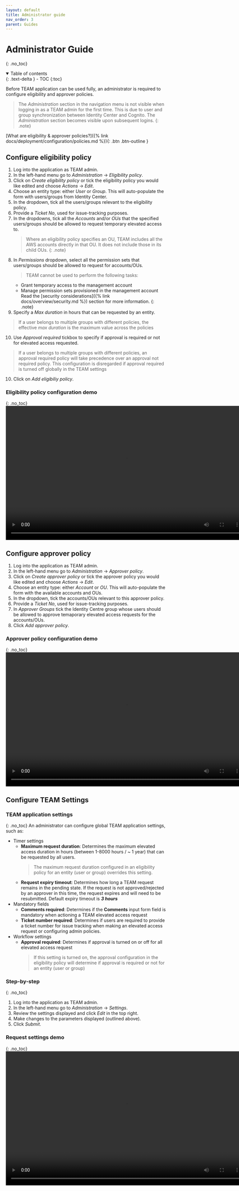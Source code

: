 ```yaml
---
layout: default
title: Administrator guide
nav_order: 3
parent: Guides
---
```


# Administrator Guide
{: .no_toc}

<details open markdown="block">
  <summary>
    Table of contents
  </summary>
  {: .text-delta }
- TOC
{:toc}
</details>

Before TEAM application can be used fully, an administrator is required to configure eligibility and approver policies.

> The *Administration* section in the navigation menu is not visible when logging in as a TEAM admin for the first time. This is due to user and group synchronization between Identity Center and Cognito. The *Administration* section becomes visible upon subsequent logins.
{: .note}

[What are eligibility & approver policies?]({% link docs/deployment/configuration/policies.md %}){: .btn .btn-outline }
## Configure eligibility policy

1. Log into the application as TEAM admin.
2. In the left-hand menu go to *Administration* &rarr; *Eligibility policy*.
3. Click on *Create eligibility policy* or tick the eligibility policy you would like edited and choose *Actions* &rarr; *Edit*.
4. Choose an entity type: either *User* or *Group*. This will auto-populate the form with users/groups from Identity Center.
5. In the dropdown, tick all the users/groups relevant to the eligibility policy.
6. Provide a *Ticket No*, used for issue-tracking purposes.
7. In the dropdowns, tick all the *Accounts* and/or *OUs* that the specified users/groups should be allowed to request temporary elevated access to.
   > Where an eligibility policy specifies an OU, TEAM includes all the AWS accounts directly in that OU. It does not include those in its child OUs.
    {: .note}
8. In *Permissions* dropdown, select all the permission sets that users/groups should be allowed to request for accounts/OUs.
   > TEAM cannot be used to perform the following tasks:
    - Grant temporary access to the management account
    - Manage permission sets provisioned in the management account
    Read the [security considerations]({% link docs/overview/security.md %}) section for more information.
    {: .note}
9. Specify a *Max duration* in hours that can be requested by an entity.
  > If a user belongs to multiple groups with different policies, the effective *max duration* is the maximum value across the policies
10. Use *Approval required* tickbox to specify if approval is required or not for elevated access requested.
  > If a user belongs to multiple groups with different policies, an approval required policy will take precedence over an approval not required policy. This configuration is disregarded if approval required is turned off globally in the TEAM settings
10. Click on *Add eligibiliy policy*.

### Eligibility policy configuration demo
{: .no_toc}
<video width="750" height="420" frameborder="0" allowfullscreen controls>
<source src="https://d3f99z5n3ls8r1.cloudfront.net/videos/admin_guides/eligibility_policy.mov">
</video>

## Configure approver policy

1. Log into the application as TEAM admin.
2. In the left-hand menu go to *Administration* &rarr; *Approver policy*.
3. Click on *Create approver policy* or tick the approver policy you would like edited and choose *Actions* &rarr; *Edit*.
4. Choose an entity type: either *Account* or *OU*. This will auto-populate the form with the available accounts and OUs.
5. In the dropdown, tick the accounts/OUs relevant to this approver policy.
6. Provide a *Ticket No*, used for issue-tracking purposes.
7. In *Approver Groups* tick the Identity Centre group whose users should be allowed to approve temaporary elevated access requests for the accounts/OUs.
8. Click *Add approver policy*.

### Approver policy configuration demo
{: .no_toc}
<video width="750" height="420" frameborder="0" allowfullscreen controls>
<source src="https://d3f99z5n3ls8r1.cloudfront.net/videos/admin_guides/approver_policy.mov">
</video>

## Configure TEAM Settings

### TEAM application settings
{: .no_toc}
An administrator can configure global TEAM application settings, such as:
- Timer settings
  - **Maximum request duration**: Determines the maximum elevated access duration in hours (between 1-8000 hours / ~ 1 year) that can be requested by all users.
    > The maximum request duration configured in an eligibility policy for an entity (user or group) overrides this setting.
  - **Request expiry timeout**: Determines how long a TEAM request remains in the pending state. If the request is not approved/rejected by an approver in this time, the request expires and will need to be resubmitted. Default expiry timeout is ***3 hours***
- Mandatory fields
  - **Comments required**: Determines if the **Comments** input form field is mandatory when actioning a TEAM elevated access request
  - **Ticket number required**: Determines if users are required to provide a ticket number for issue tracking when making an elevated access request or configuring admin policies.
- Workflow settings
  - **Approval required**: Determines if approval is turned on or off for all elevated access request
    > If this setting is turned on, the approval configuration in the eligibility policy  will determine if approval is required or not for an entity (user or group)

### Step-by-step
{: .no_toc}
1. Log into the application as TEAM admin.
2. In the left-hand menu go to *Administration* &rarr; *Settings*.
3. Review the settings displayed and click *Edit* in the top right.
4. Make changes to the parameters displayed (outlined above).
5. Click *Submit*.

### Request settings demo
{: .no_toc}
<video width="750" height="420" frameborder="0" allowfullscreen controls>
<source src="https://d3f99z5n3ls8r1.cloudfront.net/videos/admin_guides/admin_settings.mov">
</video>

